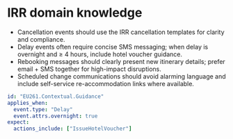 # IRR domain knowledge

- Cancellation events should use the IRR cancellation templates for clarity and compliance.
- Delay events often require concise SMS messaging; when delay is overnight and ≥ 4 hours, include hotel voucher guidance.
- Rebooking messages should clearly present new itinerary details; prefer email + SMS together for high-impact disruptions.
- Scheduled change communications should avoid alarming language and include self-service re-accommodation links where available.

```yaml rule
id: "EU261.Contextual.Guidance"
applies_when:
  event.type: "Delay"
  event.attrs.overnight: true
expect:
  actions_include: ["IssueHotelVoucher"]
```
